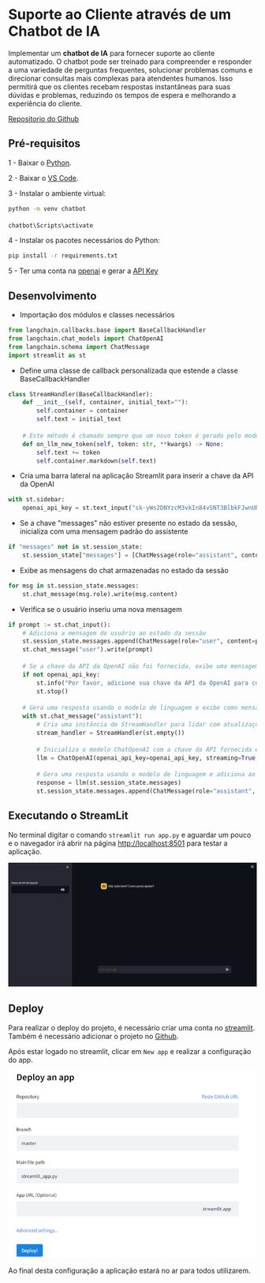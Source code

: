 # Suporte ao Cliente através de um Chatbot de IA

Implementar um **chatbot de IA** para fornecer suporte ao cliente automatizado. O chatbot pode ser treinado para compreender e responder a uma variedade de perguntas frequentes, solucionar problemas comuns e direcionar consultas mais complexas para atendentes humanos. Isso permitirá que os clientes recebam respostas instantâneas para suas dúvidas e problemas, reduzindo os tempos de espera e melhorando a experiência do cliente.

[Repositorio do Github](https://github.com/BrunoDorea/cientista_dados_na_pratica)

## Pré-requisitos

1 - Baixar o [Python](https://www.python.org/downloads/).

2 - Baixar o [VS Code](https://code.visualstudio.com/download).

3 - Instalar o ambiente virtual:

```bash
python -m venv chatbot

chatbot\Scripts\activate
```

4 - Instalar os pacotes necessários do Python:

```bash
pip install -r requirements.txt
```

5 - Ter uma conta na [openai](https://openai.com/) e gerar a [API Key](https://platform.openai.com/account/api-keys)

## Desenvolvimento

- Importação dos módulos e classes necessários

```python
from langchain.callbacks.base import BaseCallbackHandler
from langchain.chat_models import ChatOpenAI
from langchain.schema import ChatMessage
import streamlit as st
```

- Define uma classe de callback personalizada que estende a classe BaseCallbackHandler

```python
class StreamHandler(BaseCallbackHandler):
    def __init__(self, container, initial_text=""):
        self.container = container
        self.text = initial_text

    # Este método é chamado sempre que um novo token é gerado pelo modelo de linguagem
    def on_llm_new_token(self, token: str, **kwargs) -> None:
        self.text += token
        self.container.markdown(self.text)
```

- Cria uma barra lateral na aplicação Streamlit para inserir a chave da API da OpenAI

```python
with st.sidebar:
    openai_api_key = st.text_input("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", type="password")
```

- Se a chave "messages" não estiver presente no estado da sessão, inicializa com uma mensagem padrão do assistente

```python
if "messages" not in st.session_state:
    st.session_state["messages"] = [ChatMessage(role="assistant", content="Fala, beleza? Como posso ajudar?")]
```

- Exibe as mensagens do chat armazenadas no estado da sessão

```python
for msg in st.session_state.messages:
    st.chat_message(msg.role).write(msg.content)
```

- Verifica se o usuário inseriu uma nova mensagem

```python
if prompt := st.chat_input():
    # Adiciona a mensagem do usuário ao estado da sessão
    st.session_state.messages.append(ChatMessage(role="user", content=prompt))
    st.chat_message("user").write(prompt)

    # Se a chave da API da OpenAI não foi fornecida, exibe uma mensagem informativa e interrompe
    if not openai_api_key:
        st.info("Por favor, adicione sua chave da API da OpenAI para continuar.")
        st.stop()

    # Gera uma resposta usando o modelo de linguagem e exibe como mensagem do assistente
    with st.chat_message("assistant"):
        # Cria uma instância de StreamHandler para lidar com atualizações em tempo real da resposta do assistente
        stream_handler = StreamHandler(st.empty())
        
        # Inicializa o modelo ChatOpenAI com a chave da API fornecida e o modo de streaming
        llm = ChatOpenAI(openai_api_key=openai_api_key, streaming=True, callbacks=[stream_handler])
        
        # Gera uma resposta usando o modelo de linguagem e adiciona ao estado da sessão
        response = llm(st.session_state.messages)
        st.session_state.messages.append(ChatMessage(role="assistant", content=response.content))
```

## Executando o StreamLit

No terminal digitar o comando `streamlit run app.py` e aguardar um pouco e o navegador irá abrir na página [http://localhost:8501](http://localhost:8501) para testar a aplicação.

![Chatbot](../image//chatbot.png)

## Deploy

Para realizar o deploy do projeto, é necessário criar uma conta no [streamlit](https://streamlit.io/). Também é necessário adicionar o projeto no [Github](https://github.com/).

Após estar logado no streamlit, clicar em `New app` e realizar a configuração do app.

![Config Streamlit](../image/streamlit_config.png)

Ao final desta configuração a aplicação estará no ar para todos utilizarem.
